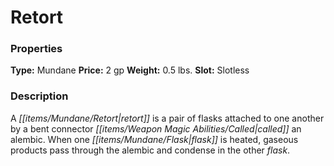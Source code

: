 ﻿---
Title: "Retort"
Type: "Mundane"
Price: "2 gp"
Weight: "0.5 lbs."
Slot: "Slotless"
Description: |
  "A retort is a pair of flasks attached to one another by a bent connector called an alembic. When one flask is heated, gaseous products pass through the alembic and condense in the other flask."
Sources: "['Alchemy Manual']"
---

# Retort

### Properties

**Type:** Mundane **Price:** 2 gp **Weight:** 0.5 lbs. **Slot:** Slotless

### Description

A _[[items/Mundane/Retort|retort]]_ is a pair of flasks attached to one another by a bent connector _[[items/Weapon Magic Abilities/Called|called]]_ an alembic. When one _[[items/Mundane/Flask|flask]]_ is heated, gaseous products pass through the alembic and condense in the other _flask_.

